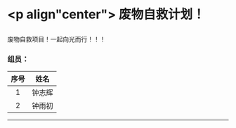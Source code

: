 # <p align"center"> 废物自救计划！</p>

废物自救项目！一起向光而行！！！

### 组员：

|序号|姓名|
|:---:|:---:|
|1|钟志辉|
|2|钟雨初|

***
